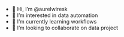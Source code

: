- 👋 Hi, I’m @aurelwiresk
- 👀 I’m interested in data automation
- 🌱 I’m currently learning workflows
- 💞️ I’m looking to collaborate on data project


<!---
aurelwiresk/aurelwiresk is a ✨ special ✨ repository because its `README.md` (this file) appears on your GitHub profile.
You can click the Preview link to take a look at your changes.
--->

